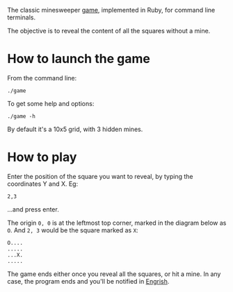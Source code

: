 The classic minesweeper [game](https://en.wikipedia.org/wiki/Minesweeper_(video_game)), implemented in Ruby, for command line terminals.

The objective is to reveal the content of all the squares without a mine.

# How to launch the game

From the command line:

`./game`

To get some help and options:

`./game -h`

By default it's a 10x5 grid, with 3 hidden mines.

# How to play

Enter the position of the square you want to reveal, by typing the coordinates Y and X. Eg:

`2,3`

…and press enter.

The origin `0, 0` is at the leftmost top corner, marked in the diagram below as `O`.
And `2, 3` would be the square marked as `X`:

```
O....
.....
...X.
.....
```

The game ends either once you reveal all the squares, or hit a mine.
In any case, the program ends and you'll be notified in [Engrish](http://knowyourmeme.com/memes/a-winner-is-you).
